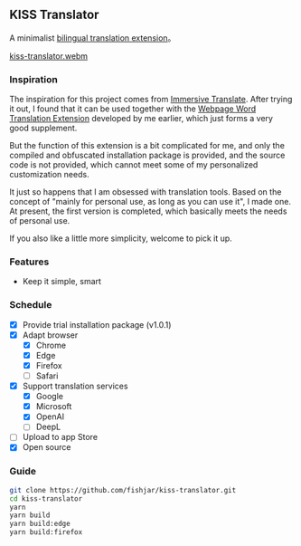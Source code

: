 ## KISS Translator

A minimalist [bilingual translation extension](https://github.com/fishjar/kiss-translator)。

[kiss-translator.webm](https://github.com/fishjar/kiss-translator/assets/1157624/f7ba8a5c-e4a8-4d5a-823a-5c5c67a0a47f)

### Inspiration

The inspiration for this project comes from [Immersive Translate](https://github.com/immersive-translate/immersive-translate). After trying it out, I found that it can be used together with the [Webpage Word Translation Extension](https://github.com/fishjar/kiss-dictionary) developed by me earlier, which just forms a very good supplement.

But the function of this extension is a bit complicated for me, and only the compiled and obfuscated installation package is provided, and the source code is not provided, which cannot meet some of my personalized customization needs.

It just so happens that I am obsessed with translation tools. Based on the concept of "mainly for personal use, as long as you can use it", I made one. At present, the first version is completed, which basically meets the needs of personal use.

If you also like a little more simplicity, welcome to pick it up.

### Features

- Keep it simple, smart

### Schedule

- [x] Provide trial installation package (v1.0.1)
- [x] Adapt browser
  - [x] Chrome
  - [x] Edge
  - [x] Firefox
  - [ ] Safari
- [x] Support translation services
  - [x] Google
  - [x] Microsoft
  - [x] OpenAI
  - [ ] DeepL
- [ ] Upload to app Store
- [x] Open source

### Guide

```sh
git clone https://github.com/fishjar/kiss-translator.git
cd kiss-translator
yarn
yarn build
yarn build:edge
yarn build:firefox
```
